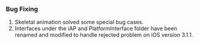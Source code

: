 
### Bug Fixing
1. Skeletal animation solved some special bug cases.
2. Interfaces under the iAP and PlatformInterface folder have been renamed and modified to handle rejected problem on iOS version 3.1.1.
